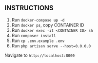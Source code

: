 ## INSTRUCTIONS
1. Run `docker-compose up -d`
2. Run `docker ps`, copy CONTAINER ID
3. Run `docker exec -it <CONTAINER ID> sh`
4. Run `composer install`
5. Run `cp .env.example .env`
6. Run `php artisan serve --host=0.0.0.0`

Navigate to `http://localhost:8000`